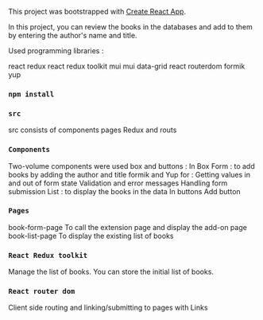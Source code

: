 This project was bootstrapped with [Create React App](https://github.com/facebook/create-react-app).

In this project, you can review the books in the databases and add to them by entering the author's name and title.

Used programming libraries :

react redux 
react redux toolkit
mui 
mui data-grid
react routerdom 
formik
yup

### `npm install`

### `src`
src consists of
 components
 pages
 Redux
 and routs

### `Components`
Two-volume components were used box and buttons :
In Box
Form : to add books by adding the author and title 
formik and Yup for :
    Getting values in and out of form state
    Validation and error messages
    Handling form submission
List : to display the books in the data
In buttons 
Add button 


### `Pages`
book-form-page 
To call the extension page and display the add-on page
book-list-page
To display the existing list of books

### `React Redux toolkit`
Manage the list of books. You can store the initial list of 
books.


### `React router dom`
Client side routing and linking/submitting to pages with Links
